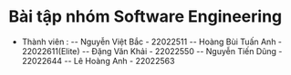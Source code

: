# Bài tập nhóm Software Engineering
- Thành viên :
-- Nguyễn Việt Bắc - 22022511 
-- Hoàng Bùi Tuấn Anh - 22022611(Elite) 
-- Đặng Văn Khải - 22022550 
-- Nguyễn Tiến Dũng - 22022644 
-- Lê Hoàng Anh - 22022563
